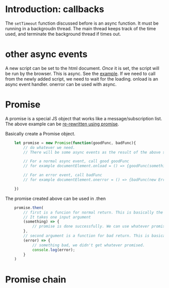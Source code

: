 # Introduction: callbacks
The `setTimeout` function discussed before is an async function. It must be running in a backgroudn thread. The main thread keeps track of the time used, and terminate the background thread if times out. 

# other async events
A new script can be set to the html document. _Once_ it is set, the script will be run by the browser. This is async. See the [example](./src/asyncSource.html). If we need to call from the newly added script, we need to wait for the loading. onload is an async event handler.
onerror can be used with async.

# Promise
A promise is a special JS object that works like a message/subscription list. 
The above example can be [re-rewritten using promise](./src/promise.html).

Basically create a Promise object.
```js
    let promise = new Promise(function(goodFunc, badFunc){
        // do whatever we need.
        // There will be some async events as the result of the above steps.

        // For a normal async event, call good goodFunc
        // for example documentElement.onload = () => {goodFunc(something)};

        // For an error event, call badFunc
        // for example documentElement.onerror = () => {badFunc(new Error('Failed');};

    })
```
The promise created above can be used in .then
```js
    promise.then(
        // first is a funcion for normal return. This is basically the goodFunc above
        // It takes one input argument
        (something) => {
            // promise is done successfully. We can use whatever promised.
        },
        // second argument is a function for bad return. This is basically the badFunc above
        (error) => {
            // something bad, we didn't get whatever promised.
            console.log(error);
        }
    )
```

# Promise chain